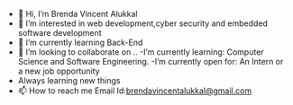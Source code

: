 - 👋 Hi, I’m Brenda Vincent Alukkal
- 👀 I’m interested in web development,cyber security and embedded software development
- 🌱 I’m currently learning Back-End
- 💞️ I’m looking to collaborate on ..
-I’m currently learning: Computer Science and Software Engineering.
-I’m currently open for: An Intern or a new job opportunity
- Always learning new things
- 📫 How to reach me 
Email Id:brendavincentalukkal@gmail.com



